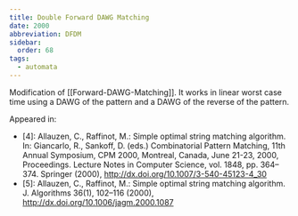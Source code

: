 ```yaml
---
title: Double Forward DAWG Matching
date: 2000
abbreviation: DFDM
sidebar:
  order: 68
tags:
  - automata
---
```


Modification of [[Forward-DAWG-Matching]]. It works in linear worst case time using a DAWG of the pattern and a DAWG of the reverse of the pattern.

Appeared in:

- [4]: Allauzen, C., Raffinot, M.: Simple optimal string matching algorithm. In: Giancarlo, R., Sankoff, D. (eds.) Combinatorial Pattern Matching, 11th Annual Symposium, CPM 2000, Montreal, Canada, June 21-23, 2000, Proceedings. Lecture Notes in Computer Science, vol. 1848, pp. 364–374. Springer (2000), http://dx.doi.org/10.1007/3-540-45123-4_30
- [5]: Allauzen, C., Raffinot, M.: Simple optimal string matching algorithm. J. Algorithms 36(1), 102–116 (2000), http://dx.doi.org/10.1006/jagm.2000.1087
